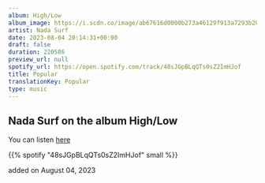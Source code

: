 ```yaml
---
album: High/Low
album_image: https://i.scdn.co/image/ab67616d0000b273a46129f913a7293b208dcc7b
artist: Nada Surf
date: 2023-08-04 20:14:31+00:00
draft: false
duration: 220586
preview_url: null
spotify_url: https://open.spotify.com/track/48sJGpBLqQTs0sZ2ImHJof
title: Popular
translationKey: Popular
type: music
---
```


## Nada Surf on the album High/Low

You can listen [here](https://open.spotify.com/track/48sJGpBLqQTs0sZ2ImHJof)

{{% spotify "48sJGpBLqQTs0sZ2ImHJof" small %}}

added on August 04, 2023